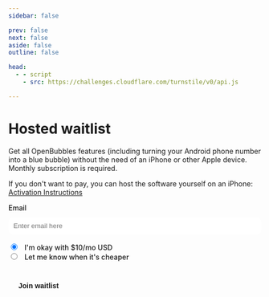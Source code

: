 ```yaml
---
sidebar: false

prev: false
next: false
aside: false
outline: false

head:
  - - script
    - src: https://challenges.cloudflare.com/turnstile/v0/api.js

---
```


<script setup>
    import { ref, onMounted } from 'vue'
    import { useRouter } from 'vitepress'

    onMounted(async () => {
        const res = await fetch('https://hw.openbubbles.app/status');
        if ((await res.json()).available) {
            useRouter().go("/quickstart.html#hosted-monthly-subscription")
        }
    })
</script>

# Hosted waitlist

Get all OpenBubbles features (including turning your Android phone number into a blue bubble) without the need of an iPhone or other Apple device. Monthly subscription is required.

If you don't want to pay, you can host the software yourself on an iPhone: [Activation Instructions](https://openbubbles.app/quickstart.html#activate-openbubbles)

<style>
    label {
        font-weight: 500;
    }
    #badprice:checked ~ #price {
        display: block !important;
    }
    .myinput {
        padding: 10px;
        border: solid 1px var(--vp-button-alt-bg);
        border-radius: 10px;
        width: 100%;
        margin-top: 10px;
        margin-bottom: 15px;
    }
    input[type=radio] {
        margin-right: 10px;
    }
    input[type=submit] {
        padding: 0 20px;
        line-height: 38px;
        border: none;
        border-radius: 20px;
        font-size: 14px;
        font-weight: 600;
        background-color: var(--vp-button-brand-bg);
        color: var(--vp-button-brand-text);
        cursor: pointer;
        margin-top: 15px;
    }
</style>

<form action="https://hw.openbubbles.app/waitlist" method="POST">
<label for="emailimp">Email</label>
<input type="email" name="email" id="emailimp" placeholder="Enter email here" class="myinput"/><br>

<input type="radio" id="priceokay" name="price_okay" value="okay" checked>
<label for="priceokay">I'm okay with $10/mo USD</label><br>
<input type="radio" id="badprice" name="price_okay" value="none">
<label for="badprice">Let me know when it's cheaper</label><br>

<input type="number" name="price" id="price" style="display: none;"  class="myinput" placeholder="Preferred price ($USD)">

<div style="margin-top: 15px" class="cf-turnstile" data-sitekey="0x4AAAAAABB_VM-Rvy-vlB1W"></div>

<input type="submit" value="Join waitlist">
</form>
